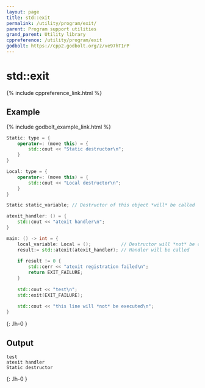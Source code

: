 ```yaml
---
layout: page
title: std::exit
permalink: /utility/program/exit/
parent: Program support utilities
grand_parent: Utility library
cppreference: /utility/program/exit
godbolt: https://cpp2.godbolt.org/z/ve97hT1rP
---
```

# std::exit

{% include cppreference_link.html %}

## Example

{% include godbolt_example_link.html %}

```cpp
Static: type = {
    operator=: (move this) = {
        std::cout << "Static destructor\n";
    }
}

Local: type = {
    operator=: (move this) = {
        std::cout << "Local destructor\n";
    }
}

Static static_variable; // Destructor of this object *will* be called

atexit_handler: () = {
    std::cout << "atexit handler\n";
}

main: () -> int = {
    local_variable: Local = ();           // Destructor will *not* be called
    result:= std::atexit(atexit_handler); // Handler will be called
 
    if result != 0 {
        std::cerr << "atexit registration failed\n";
        return EXIT_FAILURE;
    }
 
    std::cout << "test\n";
    std::exit(EXIT_FAILURE);
 
    std::cout << "this line will *not* be executed\n";
}
```
{: .lh-0 }

## Output

```
test
atexit handler
Static destructor
```
{: .lh-0 }